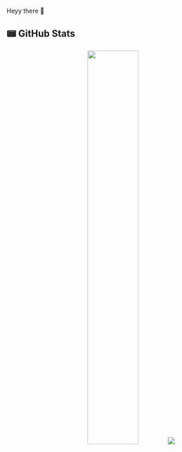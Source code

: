 Heyy there 👋

## 📟 GitHub Stats  
<p align="center">
	<img width="48%" src="https://github-readme-stats.vercel.app/api?username=ethan0905&show_icons=true&theme=dark" />
	<a width="125%" href="https://github.com/anuraghazra/github-readme-stats">
  		<img src="https://github-readme-stats.vercel.app/api/top-langs/?username=ethan0905&layout=compact" />
	</a>
</p>


